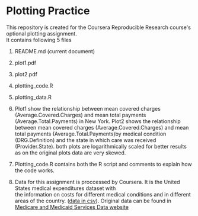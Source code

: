 # Plotting Practice

This repository is created for the Coursera Reproducible Research course's optional plotting assignment.  
It contains following 5 files
1. README.md (current document)
1. plot1.pdf 
2. plot2.pdf 
3. plotting_code.R 
4. plotting_data.R

1. Plot1 show the relationship between mean covered charges (Average.Covered.Charges) and mean total payments (Average.Total.Payments) in New York. Plot2 shows the relationship between mean covered charges (Average.Covered.Charges) and mean total payments (Average.Total.Payments)by medical condition (DRG.Definition) and the state in which care was received (Provider.State). both plots are logarithmically scaled for better results as on the original plots data are very skewed. 

2. Plotting_code.R contains both the R script and comments to explain how the code works.

3. Data for this assignment is proccessed by Coursera. It is the United States medical expenditures dataset with  
the information on costs for different medical conditions and in different areas of the country. ([data in csv](https://d18ky98rnyall9.cloudfront.net/_e143dff6e844c7af8da2a4e71d7c054d_payments.csv?Expires=1496275200&Signature=SN3Rp6y51WrOSi7~1fe6tDslRxcp~CKnfZMOpfRtqC5Kz~0vXD40vs6gec8oPWalj8je7pH0zoWIv9B8zCrNgSoRSRazlwzbZv5Hil-fHqXmkB8FkkoYSXMz8-mS-aYtNjCkvmdfrna28pTCpnmgY8hiUZ8N~NYYy9QmuH7F7fs_&Key-Pair-Id=APKAJLTNE6QMUY6HBC5A)). Original data can be found in [Medicare and Medicaid Services Data website](https://data.cms.gov/Medicare/Inpatient-Prospective-Payment-System-IPPS-Provider/97k6-zzx3)


